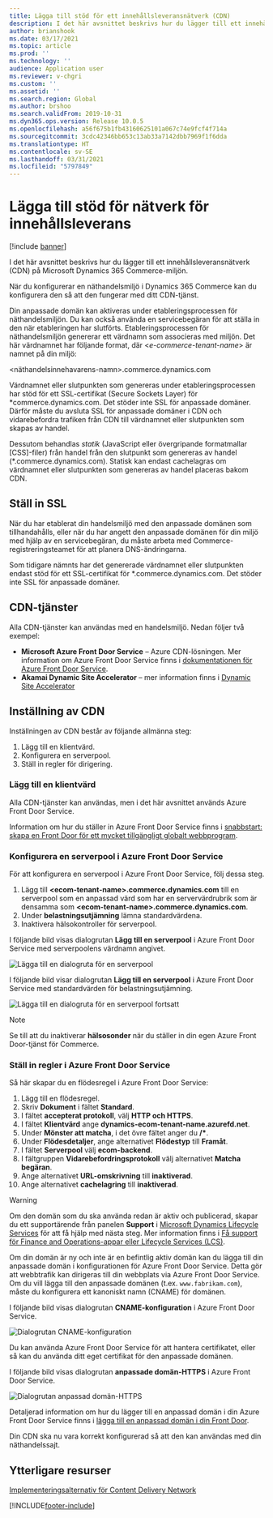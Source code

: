 ```yaml
---
title: Lägga till stöd för ett innehållsleveransnätverk (CDN)
description: I det här avsnittet beskrivs hur du lägger till ett innehållsleveransnätverk (CDN) på Microsoft Dynamics 365 Commerce-miljön.
author: brianshook
ms.date: 03/17/2021
ms.topic: article
ms.prod: ''
ms.technology: ''
audience: Application user
ms.reviewer: v-chgri
ms.custom: ''
ms.assetid: ''
ms.search.region: Global
ms.author: brshoo
ms.search.validFrom: 2019-10-31
ms.dyn365.ops.version: Release 10.0.5
ms.openlocfilehash: a56f675b1fb43160625101a067c74e9fcf4f714a
ms.sourcegitcommit: 3cdc42346bb653c13ab33a7142dbb7969f1f6dda
ms.translationtype: HT
ms.contentlocale: sv-SE
ms.lasthandoff: 03/31/2021
ms.locfileid: "5797849"
---
```

# <a name="add-support-for-a-content-delivery-network-cdn"></a>Lägga till stöd för nätverk för innehållsleverans

[!include [banner](includes/banner.md)]

I det här avsnittet beskrivs hur du lägger till ett innehållsleveransnätverk (CDN) på Microsoft Dynamics 365 Commerce-miljön.

När du konfigurerar en näthandelsmiljö i Dynamics 365 Commerce kan du konfigurera den så att den fungerar med ditt CDN-tjänst. 

Din anpassade domän kan aktiveras under etableringsprocessen för näthandelsmiljön. Du kan också använda en servicebegäran för att ställa in den när etableringen har slutförts. Etableringsprocessen för näthandelsmiljön genererar ett värdnamn som associeras med miljön. Det här värdnamnet har följande format, där \<*e-commerce-tenant-name*\> är namnet på din miljö:

&lt;näthandelsinnehavarens-namn&gt;.commerce.dynamics.com

Värdnamnet eller slutpunkten som genereras under etableringsprocessen har stöd för ett SSL-certifikat (Secure Sockets Layer) för \*commerce.dynamics.com. Det stöder inte SSL för anpassade domäner. Därför måste du avsluta SSL för anpassade domäner i CDN och vidarebefordra trafiken från CDN till värdnamnet eller slutpunkten som skapas av handel. 

Dessutom behandlas *statik* (JavaScript eller övergripande formatmallar \[CSS\]-filer) från handel från den slutpunkt som genereras av handel (\*.commerce.dynamics.com). Statisk kan endast cachelagras om värdnamnet eller slutpunkten som genereras av handel placeras bakom CDN.

## <a name="set-up-ssl"></a>Ställ in SSL

När du har etablerat din handelsmiljö med den anpassade domänen som tillhandahålls, eller när du har angett den anpassade domänen för din miljö med hjälp av en servicebegäran, du måste arbeta med Commerce-registreringsteamet för att planera DNS-ändringarna.

Som tidigare nämnts har det genererade värdnamnet eller slutpunkten endast stöd för ett SSL-certifikat för \*.commerce.dynamics.com. Det stöder inte SSL för anpassade domäner.

## <a name="cdn-services"></a>CDN-tjänster

Alla CDN-tjänster kan användas med en handelsmiljö. Nedan följer två exempel:

- **Microsoft Azure Front Door Service** – Azure CDN-lösningen. Mer information om Azure Front Door Service finns i [dokumentationen för Azure Front Door Service](https://docs.microsoft.com/azure/frontdoor/).
- **Akamai Dynamic Site Accelerator** – mer information finns i [Dynamic Site Accelerator](https://www.akamai.com/us/en/products/performance/dynamic-site-accelerator.jsp)

## <a name="cdn-setup"></a>Inställning av CDN

Inställningen av CDN består av följande allmänna steg:

1. Lägg till en klientvärd.
1. Konfigurera en serverpool.
1. Ställ in regler för dirigering.

### <a name="add-a-front-end-host"></a>Lägg till en klientvärd

Alla CDN-tjänster kan användas, men i det här avsnittet används Azure Front Door Service. 

Information om hur du ställer in Azure Front Door Service finns i [snabbstart: skapa en Front Door för ett mycket tillgängligt globalt webbprogram](https://docs.microsoft.com/azure/frontdoor/quickstart-create-front-door).

### <a name="configure-a-backend-pool-in-azure-front-door-service"></a>Konfigurera en serverpool i Azure Front Door Service

För att konfigurera en serverpool i Azure Front Door Service, följ dessa steg.

1. Lägg till **&lt;ecom-tenant-name&gt;.commerce.dynamics.com** till en serverpool som en anpassad värd som har en servervärdrubrik som är densamma som **&lt;ecom-tenant-name&gt;.commerce.dynamics.com**.
1. Under **belastningsutjämning** lämna standardvärdena.
1. Inaktivera hälsokontroller för serverpool.

I följande bild visas dialogrutan **Lägg till en serverpool** i Azure Front Door Service med serverpoolens värdnamn angivet.

![Lägga till en dialogruta för en serverpool](./media/CDN_BackendPool.png)

I följande bild visar dialogrutan **Lägg till en serverpool** i Azure Front Door Service med standardvärden för belastningsutjämning.

![Lägga till en dialogruta för en serverpool fortsatt](./media/CDN_BackendPool_2.png)

> [!NOTE]
> Se till att du inaktiverar **hälsosonder** när du ställer in din egen Azure Front Door-tjänst för Commerce.


### <a name="set-up-rules-in-azure-front-door-service"></a>Ställ in regler i Azure Front Door Service

Så här skapar du en flödesregel i Azure Front Door Service:

1. Lägg till en flödesregel.
1. Skriv **Dokument** i fältet **Standard**.
1. I fältet **accepterat protokoll**, välj **HTTP och HTTPS**.
1. I fältet **Klientvärd** ange **dynamics-ecom-tenant-name.azurefd.net**.
1. Under **Mönster att matcha**, i det övre fältet anger du **/\***.
1. Under **Flödesdetaljer**, ange alternativet **Flödestyp** till **Framåt**.
1. I fältet **Serverpool** välj **ecom-backend**.
1. I fältgruppen **Vidarebefordringsprotokoll** välj alternativet **Matcha begäran**. 
1. Ange alternativet **URL-omskrivning** till **inaktiverad**.
1. Ange alternativet **cachelagring** till **inaktiverad**.


> [!WARNING]
> Om den domän som du ska använda redan är aktiv och publicerad, skapar du ett supportärende från panelen **Support** i [Microsoft Dynamics Lifecycle Services](https://lcs.dynamics.com/) för att få hjälp med nästa steg. Mer information finns i [Få support för Finance and Operations-appar eller Lifecycle Services (LCS)](../fin-ops-core/dev-itpro/lifecycle-services/lcs-support.md).

Om din domän är ny och inte är en befintlig aktiv domän kan du lägga till din anpassade domän i konfigurationen för Azure Front Door Service. Detta gör att webbtrafik kan dirigeras till din webbplats via Azure Front Door Service. Om du vill lägga till den anpassade domänen (t.ex. `www.fabrikam.com`), måste du konfigurera ett kanoniskt namn (CNAME) för domänen.

I följande bild visas dialogrutan **CNAME-konfiguration** i Azure Front Door Service.

![Dialogrutan CNAME-konfiguration](./media/CNAME_Configuration.png)

Du kan använda Azure Front Door Service för att hantera certifikatet, eller så kan du använda ditt eget certifikat för den anpassade domänen.

I följande bild visas dialogrutan **anpassade domän-HTTPS** i Azure Front Door Service.

![Dialogrutan anpassad domän-HTTPS](./media/Custom_Domain_HTTPS.png)

Detaljerad information om hur du lägger till en anpassad domän i din Azure Front Door Service finns i [lägga till en anpassad domän i din Front Door](https://docs.microsoft.com/azure/frontdoor/front-door-custom-domain).

Din CDN ska nu vara korrekt konfigurerad så att den kan användas med din näthandelssajt.

## <a name="additional-resources"></a>Ytterligare resurser

[Implementeringsalternativ för Content Delivery Network](cdn-options.md)


[!INCLUDE[footer-include](../includes/footer-banner.md)]

